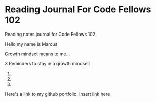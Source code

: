 # Reading Journal For Code Fellows 102
Reading notes journal for Code Fellows 102

Hello my name is Marcus

Growth mindset means to me...

3 Reminders to stay in a growth mindset:

1.
2.
3.

Here's a link to my github portfolio: insert link here
